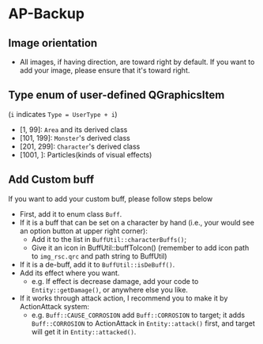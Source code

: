 # AP-Backup

## Image orientation
- All images, if having direction, are toward right by default. If you want to add your image, please ensure that it's toward right.

## Type enum of user-defined QGraphicsItem
(`i` indicates `Type = UserType + i`)
- [1, 99]: `Area` and its derived class
- [101, 199]: `Monster`'s derived class
- [201, 299]: `Character`'s derived class
- [1001, ]: Particles(kinds of visual effects)

## Add Custom buff
If you want to add your custom buff, please follow steps below
- First, add it to enum class `Buff`.
- If it is a buff that can be set on a character by hand (i.e., your would see an option button at upper right corner):
  - Add it to the list in `BuffUtil::characterBuffs()`;
  - Give it an icon in BuffUtil::buffToIcon() (remember to add icon path to `img_rsc.qrc` and path string to BuffUtil)
- If it is a de-buff, add it to `BuffUtil::isDeBuff()`.
- Add its effect where you want.
  - e.g. If effect is decrease damage, add your code to `Entity::getDamage()`, or anywhere else you like.
- If it works through attack action, I recommend you to make it by ActionAttack system:
  - e.g. `Buff::CAUSE_CORROSION` add `Buff::CORROSION` to target; it adds `Buff::CORROSION` to ActionAttack in `Entity::attack()` first, and target will get it in `Entity::attacked()`.
